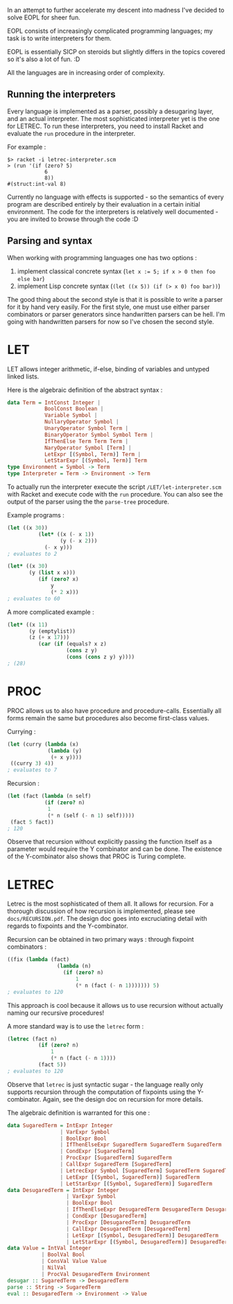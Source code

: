 In an attempt to further accelerate my descent into madness I've decided to solve EOPL for sheer fun.

EOPL consists of increasingly complicated programming languages; my task is to write interpreters for them. 

EOPL is essentially SICP on steroids but slightly differs in the topics covered so it's also a lot of fun. :D

All the languages are in increasing order of complexity. 

## Running the interpreters

Every language is implemented as a parser, possibly a desugaring layer, and an actual interpreter. The most sophisticated interpreter yet is the one for 
LETREC. To run these interpreters, you need to install Racket and evaluate the `run` procedure in the interpreter. 

For example :

```
$> racket -i letrec-interpreter.scm 
> (run '(if (zero? 5) 
            6
            8))
#(struct:int-val 8)
```

Currently no language with effects is supported - so the semantics of every program are described entirely by their evaluation in a certain initial environment. 
The code for the interpreters is relatively well documented - you are invited to browse through the code :D 

## Parsing and syntax

When working with programming languages one has two options : 

1. implement classical concrete syntax (`let x := 5; if x > 0 then foo else bar`)
2. implement Lisp concrete syntax (`(let ((x 5)) (if (> x 0) foo bar))`) 

The good thing about the second style is that it is possible to write a parser for it by hand very easily. 
For the first style, one must use either parser combinators or parser generators since handwritten parsers can be hell. 
I'm going with handwritten parsers for now so I've chosen the second style. 

# LET 

LET allows integer arithmetic, if-else, binding of variables and untyped linked lists. 

Here is the algebraic definition of the abstract syntax : 

```haskell
data Term = IntConst Integer | 
            BoolConst Boolean | 
            Variable Symbol |
            NullaryOperator Symbol |
            UnaryOperator Symbol Term |
            BinaryOperator Symbol Symbol Term |
            IfThenElse Term Term Term |
            NaryOperator Symbol [Term] |
            LetExpr [(Symbol, Term)] Term |
            LetStarExpr [(Symbol, Term)] Term 
type Environment = Symbol -> Term 
type Interpreter = Term -> Environment -> Term 
```

To actually run the interpreter execute the script `/LET/let-interpreter.scm` with Racket and execute code with the `run` procedure. You can also see the output of the parser using the the `parse-tree` procedure. 

Example programs : 

```scheme 
(let ((x 30))
          (let* ((x (- x 1))
                 (y (- x 2)))
            (- x y)))
; evaluates to 2
```

```scheme
(let* ((x 30)
       (y (list x x)))
          (if (zero? x)
              y
              (* 2 x)))
; evaluates to 60
```

A more complicated example :

```scheme
(let* ((x 11)
       (y (emptylist))
       (z (+ x 17)))
          (car (if (equals? x z)
                   (cons z y)
                   (cons (cons z y) y))))
; (28)
```

# PROC 

PROC allows us to also have procedure and procedure-calls. 
Essentially all forms remain the same but procedures also become first-class values. 

Currying : 
```scheme
(let (curry (lambda (x) 
             (lambda (y) 
              (+ x y))))
 ((curry 3) 4))
; evaluates to 7
```

Recursion : 
```scheme
(let (fact (lambda (n self) 
            (if (zero? n)
             1
             (* n (self (- n 1) self)))))
 (fact 5 fact))
; 120 
```

Observe that recursion without explicitly passing the function itself as a parameter would require the Y combinator and can be done. 
The existence of the Y-combinator also shows that PROC is Turing complete. 


# LETREC 

Letrec is the most sophisticated of them all. It allows for recursion. For a thorough discussion of how recursion is implemented, please see `docs/RECURSION.pdf`. The design doc goes into excruciating detail with regards to fixpoints and the Y-combinator. 

Recursion can be obtained in two primary ways : through fixpoint combinators : 

```scheme
((fix (lambda (fact)
                (lambda (n)
                  (if (zero? n)
                      1
                      (* n (fact (- n 1))))))) 5)
; evaluates to 120
```

This approach is cool because it allows us to use recursion without actually naming our recursive procedures! 

A more standard way is to use the `letrec` form : 

```scheme
(letrec (fact n)
          (if (zero? n)
              1
              (* n (fact (- n 1))))
          (fact 5))
; evaluates to 120
```

Observe that `letrec` is just syntactic sugar - the language really only supports recursion through the computation of fixpoints using the Y-combinator. Again, see the design doc on recursion for more details. 

The algebraic definition is warranted for this one :

```haskell
data SugaredTerm = IntExpr Integer 
                 | VarExpr Symbol
                 | BoolExpr Bool 
                 | IfThenElseExpr SugaredTerm SugaredTerm SugaredTerm 
                 | CondExpr [SugaredTerm]
                 | ProcExpr [SugaredTerm] SugaredTerm 
                 | CallExpr SugaredTerm [SugaredTerm]
                 | LetrecExpr Symbol [SugaredTerm] SugaredTerm SugaredTerm 
                 | LetExpr [(Symbol, SugaredTerm)] SugaredTerm 
                 | LetStarExpr [(Symbol, SugaredTerm)] SugaredTerm 
data DesugaredTerm = IntExpr Integer 
                   | VarExpr Symbol
                   | BoolExpr Bool  
                   | IfThenElseExpr DesugaredTerm DesugaredTerm DesugaredTerm 
                   | CondExpr [DesugaredTerm]
                   | ProcExpr [DesugaredTerm] DesugaredTerm 
                   | CallExpr DesugaredTerm [DesugaredTerm]
                   | LetExpr [(Symbol, DesugaredTerm)] DesugaredTerm 
                   | LetStarExpr [(Symbol, DesugaredTerm)] DesugaredTerm
data Value = IntVal Integer 
           | BoolVal Bool
           | ConsVal Value Value 
           | NilVal 
           | ProcVal DesugaredTerm Environment 
desugar :: SugaredTerm -> DesugaredTerm 
parse :: String -> SugaredTerm 
eval :: DesugaredTerm -> Environment -> Value 
```
